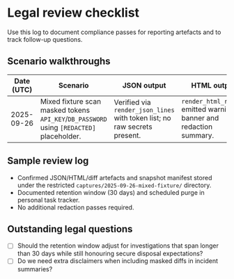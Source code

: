 # Legal review checklist

Use this log to document compliance passes for reporting artefacts and to track
follow-up questions.

## Scenario walkthroughs

| Date (UTC) | Scenario | JSON output | HTML output | Diff output | Notes |
|------------|----------|-------------|-------------|-------------|-------|
| 2025-09-26 | Mixed fixture scan masked tokens ``API_KEY``/``DB_PASSWORD`` using ``[REDACTED]`` placeholder. | Verified via `render_json_lines` with token list; no raw secrets present. | `render_html_report` emitted warning banner and redaction summary. | `render_unified_diff` replaced secrets in config drift hunk. | Snapshot manifest logged classification=internal-only and redacted tokens. |

## Sample review log

- Confirmed JSON/HTML/diff artefacts and snapshot manifest stored under the
  restricted `captures/2025-09-26-mixed-fixture/` directory.
- Documented retention window (30 days) and scheduled purge in personal task
  tracker.
- No additional redaction passes required.

## Outstanding legal questions

- [ ] Should the retention window adjust for investigations that span longer
      than 30 days while still honouring secure disposal expectations?
- [ ] Do we need extra disclaimers when including masked diffs in incident
      summaries?
